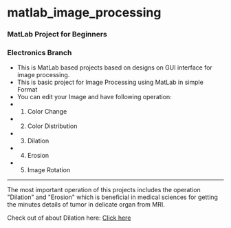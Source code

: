 # matlab_image_processing
 ### MatLab Project for Beginners 
 ### Electronics Branch

- This is MatLab based projects based on designs on GUI interface for image processing.
- This is basic project for Image Processing using MatLab in simple Format 
- You can edit your Image and have following operation:
- 1) Color Change
- 2) Color Distribution
- 3) Dilation
- 4) Erosion
- 5) Image Rotation

<hr>
<p>The most important operation of this projects includes the operation "Dilation" and "Erosion" which is beneficial in medical sciences for getting the minutes details of tumor in delicate organ from MRI.</p>
Check out of about Dilation here:
<a href = "http://www.tjprc.org/publishpapers/2-14-1497610762-6.IJCSEITRJUN20176.pdf">Click here</a>
